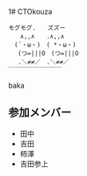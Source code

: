 1# CTOkouza

```
モグモグ.　　ズズー
　　∧,,∧　　.∧,,∧
　(´・ω・)　( *・ω・)
　 (つ=|||O　(つ=|||O
　 .＼≠≠／　.＼≠≠／
￣￣￣￣￣￣￣￣￣
```

baka

## 参加メンバー

- 田中 
- 吉田
- 柿澤 
- 吉田参上
